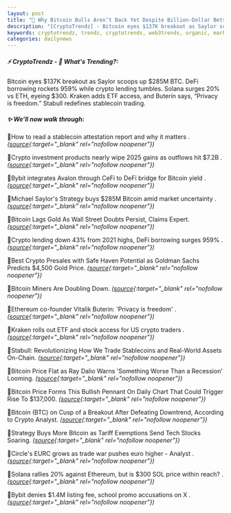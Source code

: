 ```yaml
---
layout: post
title: "🌌 Why Bitcoin Bulls Aren’t Back Yet Despite Billion-Dollar Bets"
description: "[CryptoTrendz] - Bitcoin eyes $137K breakout as Saylor scoops up $285M BTC. DeFi borrowing rockets 959% while crypto lending tumbles. Solana surges 20% vs ETH, eyeing $300. Kraken adds ETF access, and Buterin says, “Privacy is freedom.” Stabull redefines stablecoin trading."
keywords: cryptotrendz, trendz, cryptotrends, web3trends, organic, market, SOL, Assets, Bitcoin, Stablecoins, stablecoin, Analyst, listing, Crypto
categories: dailynews
---
```


##### ⚡ CryptoTrendz - 📌 *What's Trending?:*

Bitcoin eyes $137K breakout as Saylor scoops up $285M BTC. DeFi borrowing rockets 959% while crypto lending tumbles. Solana surges 20% vs ETH, eyeing $300. Kraken adds ETF access, and Buterin says, “Privacy is freedom.” Stabull redefines stablecoin trading.

##### ✨ *We’ll now walk through:*


🔹How to read a stablecoin attestation report and why it matters . *([source](https://s.avyag.com/tf5u){:target="_blank" rel="nofollow noopener"})*

🔹Crypto investment products nearly wipe 2025 gains as outflows hit $7.2B . *([source](https://s.avyag.com/vc0j){:target="_blank" rel="nofollow noopener"})*

🔹Bybit integrates Avalon through CeFi to DeFi bridge for Bitcoin yield . *([source](https://s.avyag.com/q2or){:target="_blank" rel="nofollow noopener"})*

🔹Michael Saylor's Strategy buys $285M Bitcoin amid market uncertainty . *([source](https://s.avyag.com/emg1){:target="_blank" rel="nofollow noopener"})*

🔹Bitcoin Lags Gold As Wall Street Doubts Persist, Claims Expert. *([source](https://s.avyag.com/j5q4){:target="_blank" rel="nofollow noopener"})*

🔹Crypto lending down 43% from 2021 highs, DeFi borrowing surges 959% . *([source](https://s.avyag.com/1m3n){:target="_blank" rel="nofollow noopener"})*

🔹Best Crypto Presales with Safe Haven Potential as Goldman Sachs Predicts $4,500 Gold Price. *([source](https://s.avyag.com/gv7n){:target="_blank" rel="nofollow noopener"})*

🔹Bitcoin Miners Are Doubling Down. *([source](https://s.avyag.com/8oxb){:target="_blank" rel="nofollow noopener"})*

🔹Ethereum co-founder Vitalik Buterin: 'Privacy is freedom' . *([source](https://s.avyag.com/4sdw){:target="_blank" rel="nofollow noopener"})*

🔹Kraken rolls out ETF and stock access for US crypto traders . *([source](https://s.avyag.com/5xml){:target="_blank" rel="nofollow noopener"})*

🔹Stabull: Revolutionizing How We Trade Stablecoins and Real-World Assets On-Chain. *([source](https://s.avyag.com/yjge){:target="_blank" rel="nofollow noopener"})*

🔹Bitcoin Price Flat as Ray Dalio Warns 'Something Worse Than a Recession' Looming. *([source](https://s.avyag.com/lo2q){:target="_blank" rel="nofollow noopener"})*

🔹Bitcoin Price Forms This Bullish Pennant On Daily Chart That Could Trigger Rise To $137,000. *([source](https://s.avyag.com/esm1){:target="_blank" rel="nofollow noopener"})*

🔹Bitcoin (BTC) on Cusp of a Breakout After Defeating Downtrend, According to Crypto Analyst. *([source](https://s.avyag.com/zma4){:target="_blank" rel="nofollow noopener"})*

🔹Strategy Buys More Bitcoin as Tariff Exemptions Send Tech Stocks Soaring. *([source](https://s.avyag.com/awnb){:target="_blank" rel="nofollow noopener"})*

🔹Circle's EURC grows as trade war pushes euro higher - Analyst . *([source](https://s.avyag.com/4qlg){:target="_blank" rel="nofollow noopener"})*

🔹Solana rallies 20% against Ethereum, but is $300 SOL price within reach? . *([source](https://s.avyag.com/4fu7){:target="_blank" rel="nofollow noopener"})*

🔹Bybit denies $1.4M listing fee, school promo accusations on X . *([source](https://s.avyag.com/cq15){:target="_blank" rel="nofollow noopener"})*
